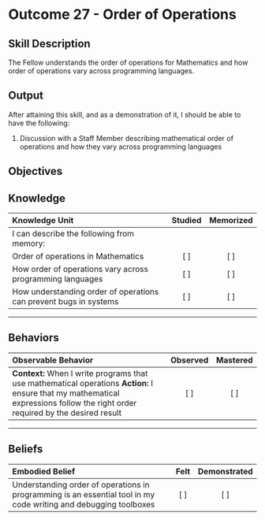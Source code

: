 # Outcome 27 - Order of Operations

**Skill Description**
----------
The Fellow understands the order of operations for Mathematics and how order of operations vary across programming languages.

**Output**
----------
After attaining this skill, and as a demonstration of it, I should be able to have the following:

1. Discussion with a Staff Member describing mathematical order of operations and how they vary across programming languages


**Objectives**
----------
## **Knowledge**


| Knowledge Unit   |      Studied      | Memorized |
|:-------------|:------------------:|:--------:|
| I can describe the following from memory: | | |
| Order of operations in Mathematics | [ ] | [ ]  |
| How order of operations vary across programming languages | [ ] | [ ]  |
| How understanding order of operations can prevent bugs in systems | [ ] | [ ]  |



----------


## **Behaviors**

| Observable Behavior   |      Observed      | Mastered |
|:-------------|:------------------:|:--------:|
| **Context:** When I write programs that use mathematical operations **Action:** I ensure that my mathematical expressions follow the right order required by the desired result | [ ] | [ ] |


----------


## **Beliefs**


| Embodied Belief   |      Felt      | Demonstrated |
|:-------------|:------------------:|:--------:|
| Understanding order of operations in programming is an essential tool in my code writing and debugging toolboxes | [ ] | [ ] |

